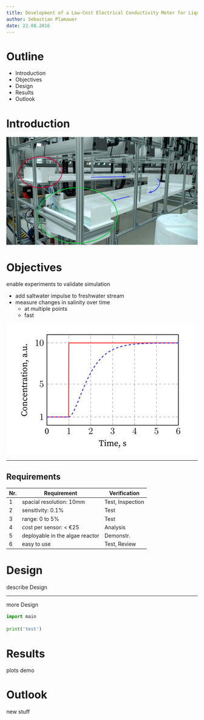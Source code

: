 ```yaml
---
title: Development of a Low-Cost Electrical Conductivity Meter for Liquids
author: Sebastian Plamauer
date: 22.08.2016
---
```


# Outline

* Introduction
* Objectives
* Design
* Results
* Outlook

# Introduction

![Photobioreactor](images/reactor.jpg)

# Objectives

enable experiments to validate simulation

* add saltwater impulse to freshwater stream
* measure changes in salinity over time
    * at multiple points
    * fast

![step change and response](images/impulses.jpg)

---------------

## Requirements

|Nr. | Requirement                                | Verification     |
|----|--------------------------------------------|------------------|
|1   | spacial resolution: 10mm                   | Test, Inspection |
|2   | sensitivity: 0.1%                          | Test             |
|3   | range: 0 to 5%                             | Test             |
|4   | cost per sensor: < €25                     | Analysis         |
|5   | deployable in the algae reactor            | Demonstr.        |
|6   | easy to use                                | Test, Review     |


# Design

describe Design

---------------

more Design

```python
import main

print('test')
```

# Results

plots
demo

# Outlook

new stuff
